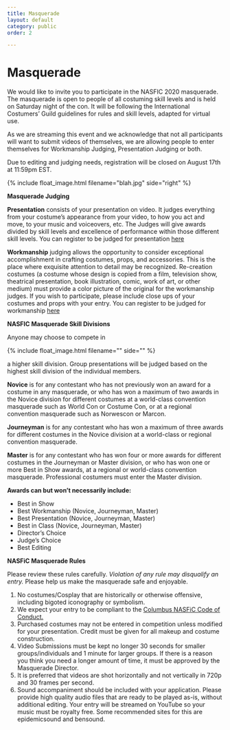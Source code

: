 ```yaml
---
title: Masquerade
layout: default
category: public
order: 2

---
```

# Masquerade

We would like to invite you to participate in the NASFIC 2020 masquerade. The masquerade is open to people of all costuming skill levels and is held on Saturday night of the con. It will be following the International Costumers’ Guild guidelines for rules and skill levels, adapted for virtual use.

As we are streaming this event and we acknowledge that not all participants will want to submit videos of themselves, we are allowing people to enter themselves for Workmanship Judging, Presentation Judging or both.

Due to editing and judging needs, registration will be closed on August 17th at 11:59pm EST.

{% include float_image.html filename="blah.jpg" side="right" %}

**Masquerade Judging**

**Presentation** consists of your presentation on video. It judges everything from your costume’s appearance from your video, to how you act and move, to your music and voiceovers, etc. The Judges will give awards divided by skill levels and excellence of performance within those different skill levels. You can register to be judged for presentation [here](https://forms.gle/BX2qeG9uXFqcZgcj7)

**Workmanship** judging allows the opportunity to consider exceptional accomplishment in crafting costumes, props, and accessories. This is the place where exquisite attention to detail may be recognized. Re-creation costumes (a costume whose design is copied from a film, television show, theatrical presentation, book illustration, comic, work of art, or other medium) must provide a color picture of the original for the workmanship judges. If you wish to participate, please include close ups of your costumes and props with your entry. You can register to be judged for workmanship [here](https://forms.gle/jqSzCW8tbGPckkD4A)

**NASFIC Masquerade Skill Divisions**

Anyone may choose to compete in

{% include float_image.html filename="" side="" %}

a higher skill division. Group presentations will be judged based on the highest skill division of the individual members.

**Novice** is for any contestant who has not previously won an award for a costume in any masquerade, or who has won a maximum of two awards in the Novice division for different costumes at a world-class convention masquerade such as World Con or Costume Con, or at a regional convention masquerade such as Norwescon or Marcon.

**Journeyman** is for any contestant who has won a maximum of three awards for different costumes in the Novice division at a world-class or regional convention masquerade.

**Master** is for any contestant who has won four or more awards for different costumes in the Journeyman or Master division, or who has won one or more Best in Show awards, at a regional or world-class convention masquerade. Professional costumers must enter the Master division.

**Awards can but won’t necessarily include:**

* Best in Show
* Best Workmanship (Novice, Journeyman, Master)
* Best Presentation (Novice, Journeyman, Master)
* Best in Class (Novice, Journeyman, Master)
* Director’s Choice
* Judge’s Choice
* Best Editing

**NASFiC Masquerade Rules**

Please review these rules carefully. _Violation of any rule may disqualify an entry._ Please help us make the masquerade safe and enjoyable.

1. No costumes/Cosplay that are historically or otherwise offensive, including bigoted iconography or symbolism.
2. We expect your entry to be compliant to the [Columbus NASFiC Code of Conduct.](https://columbus2020nasfic.org/code-of-conduct-anti-harassment-policy)
3. Purchased costumes may not be entered in competition unless modified for your presentation. Credit must be given for all makeup and costume construction.
4. Video Submissions must be kept no longer 30 seconds for smaller groups/individuals and 1 minute for larger groups. If there is a reason you think you need a longer amount of time, it must be approved by the Masquerade Director.
5. It is preferred that videos are shot horizontally and not vertically in 720p and 30 frames per second.
6. Sound accompaniment should be included with your application. Please provide high quality audio files that are ready to be played as-is, without additional editing. Your entry will be streamed on YouTube so your music must be royalty free. Some recommended sites for this are epidemicsound and bensound.